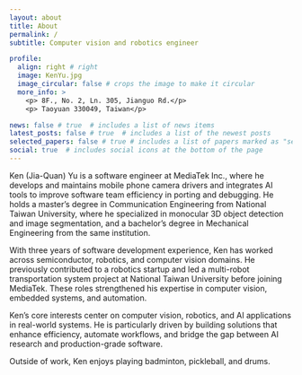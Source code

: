 ```yaml
---
layout: about
title: About
permalink: /
subtitle: Computer vision and robotics engineer

profile:
  align: right # right
  image: KenYu.jpg
  image_circular: false # crops the image to make it circular
  more_info: >
    <p> 8F., No. 2, Ln. 305, Jianguo Rd.</p>
    <p> Taoyuan 330049, Taiwan</p>

news: false # true  # includes a list of news items
latest_posts: false # true  # includes a list of the newest posts
selected_papers: false # true # includes a list of papers marked as "selected={true}"
social: true  # includes social icons at the bottom of the page
---
```

Ken (Jia-Quan) Yu is a software engineer at MediaTek Inc., where he develops and maintains mobile phone camera drivers and integrates AI tools to improve software team efficiency in porting and debugging. He holds a master’s degree in Communication Engineering from National Taiwan University, where he specialized in monocular 3D object detection and image segmentation, and a bachelor’s degree in Mechanical Engineering from the same institution.

With three years of software development experience, Ken has worked across semiconductor, robotics, and computer vision domains. He previously contributed to a robotics startup and led a multi-robot transportation system project at National Taiwan University before joining MediaTek. These roles strengthened his expertise in computer vision, embedded systems, and automation.

Ken’s core interests center on computer vision, robotics, and AI applications in real-world systems. He is particularly driven by building solutions that enhance efficiency, automate workflows, and bridge the gap between AI research and production-grade software.

Outside of work, Ken enjoys playing badminton, pickleball, and drums.
